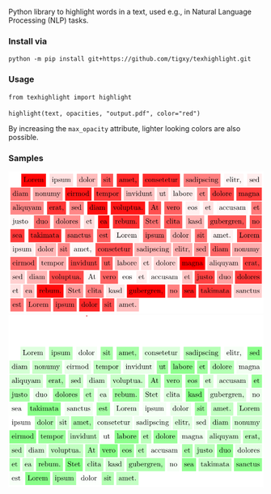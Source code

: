 Python library to highlight words in a text, used e.g., in Natural Language Processing (NLP) tasks.

### Install via 
```
python -m pip install git+https://github.com/tigxy/texhighlight.git
```


### Usage
```
from texhighlight import highlight

highlight(text, opacities, "output.pdf", color="red")
```

By increasing the `max_opacity` attribute, lighter looking colors are also possible.


### Samples
![red sample image](resources/highlight_red.png)
![light green sample image](resources/highlight_lightgreen.png)
